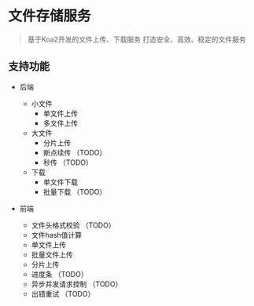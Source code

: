 # 文件存储服务
> 基于Koa2开发的文件上传、下载服务
> 打造安全、高效、稳定的文件服务

## 支持功能
- 后端
    - 小文件
        - 单文件上传
        - 多文件上传
    - 大文件
        - 分片上传
        - 断点续传 （TODO）
        - 秒传 （TODO）
    - 下载
        - 单文件下载
        - 批量下载 （TODO）

- 前端
    - 文件头格式校验 （TODO）
    - 文件hash值计算
    - 单文件上传
    - 批量文件上传
    - 分片上传
    - 进度条 （TODO）
    - 异步并发请求控制 （TODO）
    - 出错重试 （TODO）
